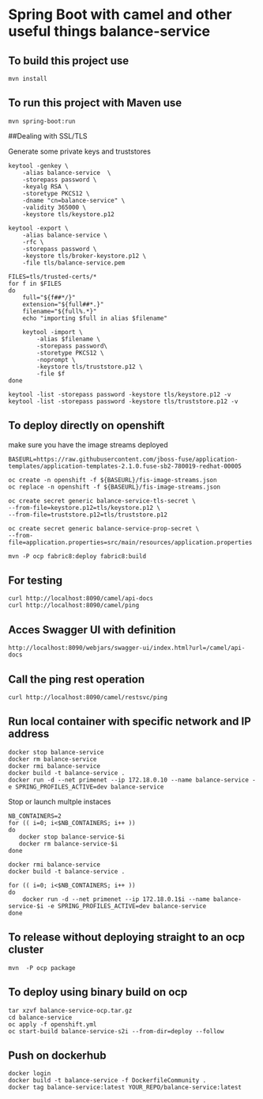 # Spring Boot with camel and other useful things balance-service 


## To build this project use

```
mvn install
```

## To run this project with Maven use

```
mvn spring-boot:run
```

##Dealing with SSL/TLS

Generate some private keys and truststores

```
keytool -genkey \
    -alias balance-service  \
    -storepass password \
    -keyalg RSA \
    -storetype PKCS12 \
    -dname "cn=balance-service" \
    -validity 365000 \
    -keystore tls/keystore.p12

keytool -export \
    -alias balance-service \
    -rfc \
    -storepass password \
    -keystore tls/broker-keystore.p12 \
    -file tls/balance-service.pem

FILES=tls/trusted-certs/*
for f in $FILES
do
    full="${f##*/}"
    extension="${full##*.}"
    filename="${full%.*}"
    echo "importing $full in alias $filename"

    keytool -import \
        -alias $filename \
        -storepass password\
        -storetype PKCS12 \
        -noprompt \
        -keystore tls/truststore.p12 \
        -file $f
done

keytool -list -storepass password -keystore tls/keystore.p12 -v
keytool -list -storepass password -keystore tls/truststore.p12 -v
```


## To deploy directly on openshift

make sure you have the image streams deployed

```
BASEURL=https://raw.githubusercontent.com/jboss-fuse/application-templates/application-templates-2.1.0.fuse-sb2-780019-redhat-00005

oc create -n openshift -f ${BASEURL}/fis-image-streams.json
oc replace -n openshift -f ${BASEURL}/fis-image-streams.json
```

```
oc create secret generic balance-service-tls-secret \
--from-file=keystore.p12=tls/keystore.p12 \
--from-file=truststore.p12=tls/truststore.p12

oc create secret generic balance-service-prop-secret \
--from-file=application.properties=src/main/resources/application.properties

mvn -P ocp fabric8:deploy fabric8:build
```

## For testing

```
curl http://localhost:8090/camel/api-docs
curl http://localhost:8090/camel/ping
```


## Acces Swagger UI with definition

```
http://localhost:8090/webjars/swagger-ui/index.html?url=/camel/api-docs
```

## Call the ping rest operation
```
curl http://localhost:8090/camel/restsvc/ping
```

## Run local container with specific network and IP address


```
docker stop balance-service
docker rm balance-service
docker rmi balance-service
docker build -t balance-service .
docker run -d --net primenet --ip 172.18.0.10 --name balance-service -e SPRING_PROFILES_ACTIVE=dev balance-service
```

Stop or launch multple instaces

```
NB_CONTAINERS=2
for (( i=0; i<$NB_CONTAINERS; i++ ))
do
   docker stop balance-service-$i
   docker rm balance-service-$i
done

docker rmi balance-service
docker build -t balance-service .

for (( i=0; i<$NB_CONTAINERS; i++ ))
do
    docker run -d --net primenet --ip 172.18.0.1$i --name balance-service-$i -e SPRING_PROFILES_ACTIVE=dev balance-service
done
```

## To release without deploying straight to an ocp cluster

```
mvn  -P ocp package
```

## To deploy using binary build on ocp

```
tar xzvf balance-service-ocp.tar.gz
cd balance-service
oc apply -f openshift.yml
oc start-build balance-service-s2i --from-dir=deploy --follow
```

## Push on dockerhub

```
docker login
docker build -t balance-service -f DockerfileCommunity .
docker tag balance-service:latest YOUR_REPO/balance-service:latest
```